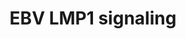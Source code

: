 ---
annotations:
- id: PW:0001057
  parent: disease pathway
  type: Pathway Ontology
  value: Epstein-Barr virus infection pathway
authors:
- MaintBot
- AlexanderPico
- Mkutmon
- Eweitz
citedin: ''
communities: []
description: PDLIM7 (latent membrane protein 1 / LMP1 in Homo sapiens) of the Ebstein-Barr
  Virus (EBV) elicits its oncogenic effects through the activation of several downstream
  pathways such as Pi3K/akt, IRF4, and NFkB pathways.
last-edited: 2024-07-22
ndex: null
organisms:
- Bos taurus
redirect_from:
- /index.php/Pathway:WP984
- /instance/WP984
- /instance/WP984_r134384
revision: r134384
schema-jsonld:
- '@context': https://schema.org/
  '@id': https://wikipathways.github.io/pathways/WP984.html
  '@type': Dataset
  creator:
    '@type': Organization
    name: WikiPathways
  description: PDLIM7 (latent membrane protein 1 / LMP1 in Homo sapiens) of the Ebstein-Barr
    Virus (EBV) elicits its oncogenic effects through the activation of several downstream
    pathways such as Pi3K/akt, IRF4, and NFkB pathways.
  keywords:
  - BIKBA
  - CCL20
  - CHUK
  - CXCL8
  - HSP90AA1
  - IKBKB
  - IL6
  - IRAK1
  - MAP3K14
  - MAP3K3
  - MAP3K7
  - MAPK1
  - MAPK8
  - NFKB1
  - NFKB2
  - PDLIM7
  - RELA
  - TRADD
  - TRAF1
  - TRAF6
  license: CC0
  name: EBV LMP1 signaling
seo: CreativeWork
title: EBV LMP1 signaling
wpid: WP984
---